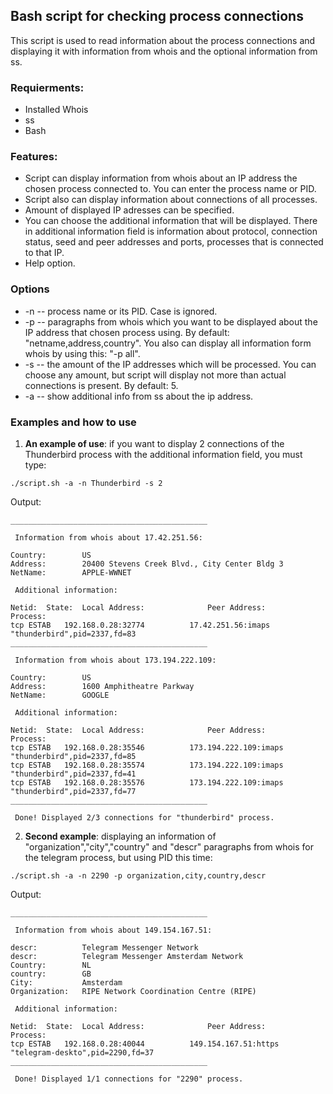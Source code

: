 ## Bash script for checking process connections
This script is used to read information about the process connections and displaying it with information from whois and the optional information from ss.
### Requierments: 
* Installed Whois
* ss
* Bash

### Features:
* Script can display information from whois about an IP address the chosen process connected to. You can enter the process name or PID.
* Script also can display information about connections of all processes.
* Amount of displayed IP adresses can be specified. 
* You can choose the additional information that will be displayed. There in additional information field is information about protocol, connection status, seed and peer addresses and ports, processes that is connected to that IP.
* Help option.

### Options
* -n -- process name or its PID. Case is ignored. 
* -p -- paragraphs from whois which you want to be displayed about the IP address that chosen process using. By default: "netname,address,country". You also can display all information form whois by using this: "-p all".
* -s -- the amount of the IP addresses which will be processed. You can choose any amount, but script will display not more than actual connections is present. By default: 5.
* -a -- show additional info from ss about the ip address.

### Examples and how to use

1. <b> An example of use</b>: if you want to display 2 connections of the Thunderbird process with the additional information field, you must type: 
```
./script.sh -a -n Thunderbird -s 2
```
Output: 

```
____________________________________________

 Information from whois about 17.42.251.56:

Country:        US
Address:        20400 Stevens Creek Blvd., City Center Bldg 3
NetName:        APPLE-WWNET

 Additional information:

Netid:	State:	Local Address:				Peer Address:				Process:
tcp	ESTAB	192.168.0.28:32774			17.42.251.56:imaps			"thunderbird",pid=2337,fd=83
____________________________________________

 Information from whois about 173.194.222.109:

Country:        US
Address:        1600 Amphitheatre Parkway
NetName:        GOOGLE

 Additional information:

Netid:	State:	Local Address:				Peer Address:				Process:
tcp	ESTAB	192.168.0.28:35546			173.194.222.109:imaps			"thunderbird",pid=2337,fd=85
tcp	ESTAB	192.168.0.28:35574			173.194.222.109:imaps			"thunderbird",pid=2337,fd=41
tcp	ESTAB	192.168.0.28:35576			173.194.222.109:imaps			"thunderbird",pid=2337,fd=77
____________________________________________

 Done! Displayed 2/3 connections for "thunderbird" process. 
```
2. <b> Second example</b>: displaying an information of "organization","city","country" and "descr" paragraphs from whois for the telegram process, but using PID this time:
```
./script.sh -a -n 2290 -p organization,city,country,descr
```
Output:
```
____________________________________________

 Information from whois about 149.154.167.51:

descr:          Telegram Messenger Network
descr:          Telegram Messenger Amsterdam Network
Country:        NL
country:        GB
City:           Amsterdam
Organization:   RIPE Network Coordination Centre (RIPE)

 Additional information:

Netid:	State:	Local Address:				Peer Address:				Process:
tcp	ESTAB	192.168.0.28:40044			149.154.167.51:https			"telegram-deskto",pid=2290,fd=37
____________________________________________

 Done! Displayed 1/1 connections for "2290" process. 
```
